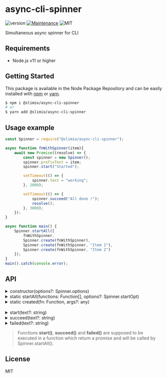 # async-cli-spinner
![version](https://img.shields.io/badge/version-0.1.0-blue.svg)
[![Maintenance](https://img.shields.io/badge/Maintained%3F-yes-green.svg)](https://github.com/SlimIO/is/commit-activity)
![MIT](https://img.shields.io/github/license/mashape/apistatus.svg)

Simultaneous async spinner for CLI

## Requirements
- Node.js v11 or higher

## Getting Started

This package is available in the Node Package Repository and can be easily installed with [npm](https://docs.npmjs.com/getting-started/what-is-npm) or [yarn](https://yarnpkg.com).

```bash
$ npm i @slimio/async-cli-spinner
# or
$ yarn add @slimio/async-cli-spinner
```

## Usage example
```js
const Spinner = require("@slimio/async-cli-spinner");

async function fnWithSpinner(item){
    await new Promise((resolve) => {
        const spinner = new Spinner();
        spinner.prefixText = item;
        spinner.start("Started");

        setTimeout(() => {
            spinner.text = "working";
        }, 2000);

        setTimeout(() => {
            spinner.succeed("All done !");
            resolve();
        }, 3000);
    });
}

async function main() {
    Spinner.startAll([
        fnWithSpinner,
        Spinner.create(fnWithSpinner),
        Spinner.create(fnWithSpinner, "Item 1"),
        Spinner.create(fnWithSpinner, "Item 2")
    ]);
}
main().catch(console.error);
```

## API

<details><summary>constructor(options?: Spinner.options)</summary>
Create a new Spinner object.

Options params :
```ts
declare namespace Spinner {
    interface spinnerObj {
        frames: string[];
        interval: number;
    }

    interface options {
        spinner: SpinnerObj|string;
        text: string;
        prefixText: string;
        color: string;
    }
}
```

Example:
```js
const Spinner = require("@slimio/async-cli-spinner");
const spinner = new Spinner();
```
</details>


<details><summary>static startAll(functions: Function[], options?: Spinner.startOpt)</summary>
Start all functions with spinners passed in array.

> All functions must return a promise.

Options params :
```ts
declare namespace Spinner {
    interface startOpt {
        recap: true;
        rejects: true;
    }
}
```

Example:
```js
const Spinner = require("@slimio/async-cli-spinner");

async function fnWithSpinner(){
    await new Promise((resolve) => {
        const spinner = new Spinner();
        spinner.start("Started");

        setTimeout(() => {
            spinner.text = "working";
        }, 2000);

        setTimeout(() => {
            spinner.succeed("All done !");
            resolve();
        }, 3000);
    });
}

async function main() {
    Spinner.startAll([
        fnWithSpinner,
        fnWithSpinner,
        fnWithSpinner
    ]);
}
main().catch(console.error);
```
</details>

<details><summary>static created(fn: Function, args?: any)</summary>
This method allow to pass arguments to our spinner function. This method prevent execute function before some throw errors.

Example:
```js
const Spinner = require("@slimio/async-cli-spinner");

async function fnWithSpinner(item){
    await new Promise((resolve) => {
        const spinner = new Spinner();
        spinner.prefixText = item;
        spinner.start("Started");

        setTimeout(() => {
            spinner.text = "working";
        }, 2000);

        setTimeout(() => {
            spinner.succeed("All done !");
            resolve();
        }, 3000);
    });
}

async function main() {
    Spinner.startAll([
        Spinner.create(fnWithSpinner, "Item 1"),
        Spinner.create(fnWithSpinner, "Item 2"),
        Spinner.create(fnWithSpinner, "Item 3")
    ]);
}
main().catch(console.error);
```
</details>


<br>


<details><summary>start(text?: string)</summary>
Start the spinner in the CLI and write the text passed in param.
</details>

<details><summary>succeed(text?: string)</summary>
Stop the spinner in the CLI, write the text passed in param and mark it as succeed with a symbol.
</details>

<details><summary>failed(text?: string)</summary>
Stop the spinner in the CLI, write the text passed in param and mark it as failed with a symbol.
</details>

> Functions **start()**, **succeed()** and **failed()** are supposed to be executed in a function which return a promise and will be called by Spinner.startAll().


## License
MIT
